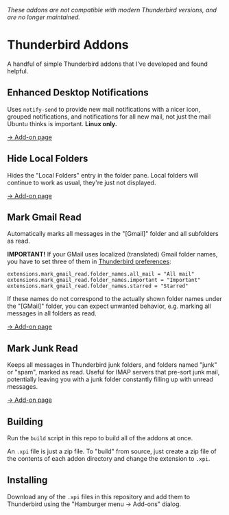 *These addons are not compatible with modern Thunderbird versions, and are no longer maintained.*

# Thunderbird Addons

A handful of simple Thunderbird addons that I've developed and found helpful.

## Enhanced Desktop Notifications

Uses `notify-send` to provide new mail notifications with a nicer icon, grouped notifications, and notifications for all new mail, not just the mail Ubuntu thinks is important. __Linux only.__

[→ Add-on page](https://addons.thunderbird.net/en-US/thunderbird/addon/enhanced-desktop-notifications/)

## Hide Local Folders

Hides the "Local Folders" entry in the folder pane.  Local folders will continue to work as usual, they're just not displayed.

[→ Add-on page](https://addons.thunderbird.net/en-US/thunderbird/addon/hide-local-folders/)

## Mark Gmail Read

Automatically marks all messages in the "[Gmail]" folder and all subfolders as read. 

**IMPORTANT!**
If your GMail uses localized (translated) Gmail folder names, you have to set three of them in [Thunderbird preferences](https://support.mozilla.org/en-US/kb/config-editor):

```
extensions.mark_gmail_read.folder_names.all_mail = "All mail"
extensions.mark_gmail_read.folder_names.important = "Important"
extensions.mark_gmail_read.folder_names.starred = "Starred"
```

If these names do not correspond to the actually shown folder names under the "[GMail]" folder, you can expect unwanted behavior, e.g. marking all messages in all folders as read.

[→ Add-on page](https://addons.thunderbird.net/en-US/thunderbird/addon/mark-gmail-read/)

## Mark Junk Read

Keeps all messages in Thunderbird junk folders, and folders named "junk" or "spam", marked as read.  Useful for IMAP servers that pre-sort junk mail, potentially leaving you with a junk folder constantly filling up with unread messages.

[→ Add-on page](https://addons.thunderbird.net/en-US/thunderbird/addon/mark-junk-read/)

## Building

Run the `build` script in this repo to build all of the addons at once.

An `.xpi` file is just a zip file. To "build" from source, just create a zip file of the contents of each addon directory and change the extension to `.xpi`.

## Installing

Download any of the `.xpi` files in this repository and add them to Thunderbird using the "Hamburger menu → Add-ons" dialog.
